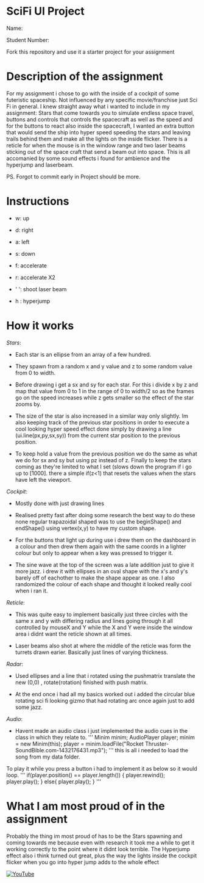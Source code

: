 # SciFi UI Project

Name:

Student Number: 

Fork this repository and use it a starter project for your assignment

# Description of the assignment
For my assignment i chose to go with the inside of a cockpit of some futeristic spaceship. Not influenced by any specific movie/franchise just Sci Fi in general. I knew straight away what i wanted to include in my assignment: Stars that come towards you to simulate endless space travel, buttons and controls that controls the spacecraft as well as the speed and for the buttons to react also inside the spacecraft, I wanted an extra button that would send the ship into hyper speed speeding the stars and leaving trails behind them and make all the lights on the inside flicker. There is a reticle for when the mouse is in the window range and two laser beams sticking out of the space craft that send a beam out into space. This is all accomanied by some sound effects i found for ambience and the hyperjump and laserbeam.

PS. Forgot to commit early in Project should be more.

# Instructions
- w: up
- d: right
- a: left
- s: down 

- f: accelerate
- r: accelerate X2

- ' ': shoot laser beam
- h : hyperjump

# How it works
*Stars*:
- Each star is an ellipse from an array of a few hundred.

- They spawn from a random x and y value and z to some random 	value from 0 to width.

- Before drawing i get a sx and sy for each star. For this i divide x by z and map that value from 0 to 1 in the range of 0 to width/2 so as the frames go on the speed increases while z gets smaller so the effect of the star zooms by.

 - The size of the star is also increased in a similar way only slightly.
Im also keeping track of the previous star positions in order to execute a cool looking hyper speed effect done simply by drawing a line (ui.line(px,py,sx,sy)) from the current star position to the previous position. 

- To keep hold a value from the previous position we do the same as what we do for sx and sy  but using pz instead of z. Finally to keep the stars coming as they're limited to what I set (slows down the program if i go up to [1000]. there a simple if(z<1) that resets the values when the stars have left the viewport.

*Cockpit*: 
- Mostly done with just drawing lines

- Realised pretty fast after doing some research the best way to do these none regular trapazoidal shaped was to use the beginShape() and endShape() using vertex(x,y) to have my custom shape.

- For the buttons that light up during use i drew them on the dashboard in a colour and then drew them again with the same coords in a lighter colour but only to appear when a key was pressed to trigger it.

- The sine wave at the top of the screen was a late addition just to give it more jazz. i drew it with ellipses in an oval shape with the x's and y's barely off of eachother to make the shape appear as one. I also randomized the colour of each shape and thought it looked really cool when i ran it.

*Reticle*:
- This was quite easy to implement basically just three circles with the same x and y with differing radius and lines going through it all controlled by mouseX and Y while the X and Y were inside the window area i didnt want the reticle shown at all times. 

- Laser beams also shot at where the middle of the reticle was form the turrets drawn earier. Basically just lines of varying thickness.

*Radar*:

- Used ellipses and a line that i rotated using the pushmatrix translate the new (0,0) , rotate(rotation)    finished with push matrix. 

- At the end once i had all my basics worked out i added the circular blue rotating sci fi looking gizmo that had rotating arc once again just to add some jazz.


*Audio*:
- Havent made an audio class i just implemented the audio cues in the class in which they relate to. 
'''
 Minim minim;
 AudioPlayer player;
 minim = new Minim(this);
player = minim.loadFile("Rocket Thruster-SoundBible.com-1432176431.mp3");
'''
 this is all i needed to load the song from my data folder.

To play it while you press a button i had to implement it as below so it would loop.
'''
        if(player.position() == player.length())
        {
            player.rewind();
            player.play();
        }
        else{
            player.play();
        }
'''



# What I am most proud of in the assignment
Probably the thing im most proud of has to be the Stars spawning and coming towards me because even with research it took me a while to get it working correctly to the point where it didnt look terrible. The Hyperjump effect also i think turned out great, plus the way the lights inside the cockpit flicker when you go into hyper jump adds to the whole effect



[![YouTube](http://img.youtube.com/vi/GTQSYgKNQ80/0.jpg)](https://youtu.be/GTQSYgKNQ80 )



